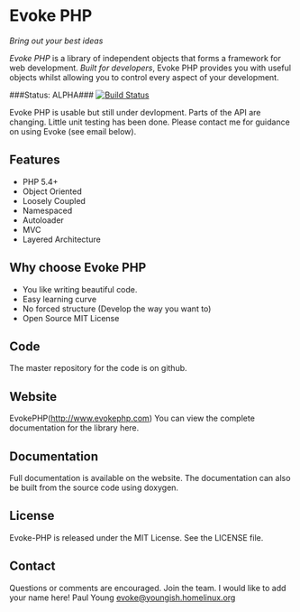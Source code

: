 # Evoke PHP

_Bring out your best ideas_

_Evoke PHP_ is a library of independent objects that forms a framework for web development.  _Built for developers_, Evoke PHP provides you with useful objects whilst allowing you to control every aspect of your development.

###Status: ALPHA###
[![Build Status](https://secure.travis-ci.org/Evoke-PHP/Evoke-PHP.png?branch=master)](http://travis-ci.org/Evoke-PHP/Evoke-PHP)

Evoke PHP is usable but still under devlopment.
Parts of the API are changing.
Little unit testing has been done.
Please contact me for guidance on using Evoke (see email below).

## Features
* PHP 5.4+
* Object Oriented
* Loosely Coupled
* Namespaced
* Autoloader
* MVC
* Layered Architecture

## Why choose Evoke PHP
* You like writing beautiful code.
* Easy learning curve
* No forced structure (Develop the way you want to)
* Open Source MIT License

## Code
The master repository for the code is on github.

## Website
EvokePHP(http://www.evokephp.com)
You can view the complete documentation for the library here.

## Documentation
Full documentation is available on the website.  The documentation can also be built from the source code using doxygen.

## License
Evoke-PHP is released under the MIT License.  See the LICENSE file.

## Contact
Questions or comments are encouraged.  Join the team.  I would like to add your name here!
Paul Young
evoke@youngish.homelinux.org